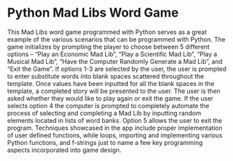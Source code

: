 # Python Mad Libs Word Game

This Mad Libs word game programmed with Python serves as a great example of the various scenarios that can be programmed with Python. The game initializes by prompting the player to choose between 5 different options – “Play an Economic Mad Lib”, “Play a Scientific Mad Lib”, “Play a Musical Mad Lib”, “Have the Computer Randomly Generate a Mad Lib”, and “Exit the Game”. If options 1-3 are selected by the user, the user is prompted to enter substitute words into blank spaces scattered throughout the template. Once values have been inputted for all the blank spaces in the template, a completed story will be presented to the user. The user is then asked whether they would like to play again or exit the game. If the user selects option 4 the computer is prompted to completely automate the process of selecting and completing a Mad Lib by inputting random elements located in lists of word banks. Option 5 allows the user to exit the program. Techniques showcased in the app include proper implementation of user defined functions, while loops, importing and implementing various Python functions, and f-strings just to name a few key programming aspects incorporated into game design.
